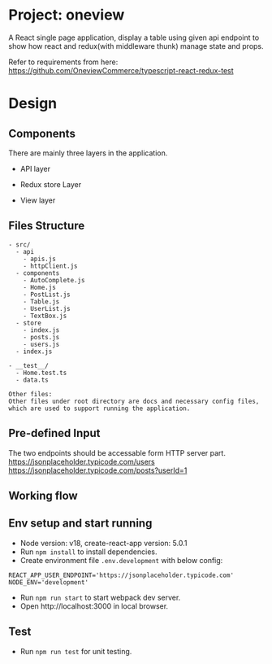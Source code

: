 
# Project: oneview
A React single page application, display a table using given api endpoint to show how react and redux(with middleware thunk) manage state and props.

Refer to requirements from here:
https://github.com/OneviewCommerce/typescript-react-redux-test

# Design
## Components 
There are mainly three layers in the application.
- API layer

- Redux store Layer
- View layer

## Files Structure
```
- src/
  - api            
    - apis.js 
    - httpClient.js
  - components
    - AutoComplete.js
    - Home.js
    - PostList.js
    - Table.js
    - UserList.js
    - TextBox.js
  - store
    - index.js
    - posts.js
    - users.js
  - index.js

- __test__/
  - Home.test.ts     
  - data.ts        

Other files:
Other files under root directory are docs and necessary config files, which are used to support running the application. 
```
## Pre-defined Input
The two endpoints should be accessable form HTTP server part. 
https://jsonplaceholder.typicode.com/users  
https://jsonplaceholder.typicode.com/posts?userId=1


## Working flow
 

## Env setup and start running
- Node version: v18, create-react-app version: 5.0.1
- Run `npm install` to install dependencies.
- Create environment file `.env.development` with below config:
```
REACT_APP_USER_ENDPOINT='https://jsonplaceholder.typicode.com'
NODE_ENV='development'
```
- Run `npm run start` to start webpack dev server.
- Open http://localhost:3000 in local browser.

## Test 
- Run `npm run test` for unit testing.